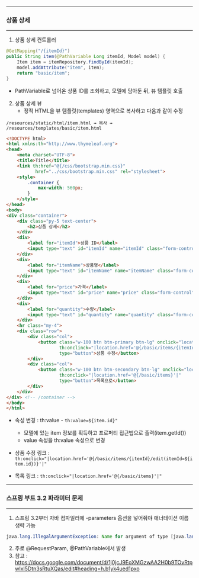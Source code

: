 -----
### 상품 상세
-----
1. 상품 상세 컨트롤러
```java
@GetMapping("/{itemId}")
public String item(@PathVariable Long itemId, Model model) {
    Item item = itemRepository.findById(itemId);
    model.addAttribute("item", item);
    return "basic/item";
}
```
  - PathVariable로 넘어온 상품 ID를 조회하고, 모델에 담아둔 뒤, 뷰 템플릿 호출

2. 상품 상세 뷰
   - 정적 HTML을 뷰 템플릿(templates) 영역으로 복사하고 다음과 같이 수정
```
/resources/static/html/item.html → 복사 → /resources/templates/basic/item.html
```
```html
<!DOCTYPE html>
<html xmlns:th="http://www.thymeleaf.org">
<head>
    <meta charset="UTF-8">
    <title>Title</title>
    <link th:href="@{/css/bootstrap.min.css}"
           href="../css/bootstrap.min.css" rel="stylesheet">
    <style>
        .container {
            max-width: 560px;
        }
    </style>
</head>
<body>
<div class="container">
    <div class="py-5 text-center">
        <h2>상품 상세</h2>
    </div>
    <div>
        <label for="itemId">상품 ID</label>
        <input type="text" id="itemId" name="itemId" class="form-control" value="1" th:value="${item.id}" readonly>
    </div>
    <div>
        <label for="itemName">상품명</label>
        <input type="text" id="itemName" name="itemName" class="form-control" value="상품A" th:value="${item.itemName}" readonly>
    </div>
    <div>
        <label for="price">가격</label>
        <input type="text" id="price" name="price" class="form-control" value="10000" th:value="${item.price}" readonly>
    </div>
    <div>
        <label for="quantity">수량</label>
        <input type="text" id="quantity" name="quantity" class="form-control" value="10" th:value="${item.quantity}" readonly>
    </div>
    <hr class="my-4">
    <div class="row">
        <div class="col">
            <button class="w-100 btn btn-primary btn-lg" onclick="location.href='editForm.html'"
                    th:onclinck="|location.href='@{/basic/items/{itemId}/edit(itemId=${item.id})}'|"
                    type="button">상품 수정</button>
        </div>
        <div class="col">
            <button class="w-100 btn btn-secondary btn-lg" onclick="location.href='items.html'"
                    th:onclick="|location.href='@{/basic/items}'|"
                    type="button">목록으로</button>
        </div>
    </div>
</div> <!-- /container -->
</body>
</html>
```
  - 속성 변경 : th:value - ```th:value=${item.id}"```
    + 모델에 있는 item 정보를 획득하고 프로퍼티 접근법으로 출력(item.getId())
    + value 속성을 th:value 속성으로 변경

  - 상품 수정 링크 : ```th:onclick="|location.href='@{/basic/items/{itemId}/edit(itemId=${item.id})}'|"```
  - 목록 링크 : ```th:onclick="|location.href='@{/basic/items}'|"```

-----
### 스프링 부트 3.2 파라미터 문제
-----
1. 스프링 3.2부터 자바 컴파일러에 -parameters 옵션을 넣어줘야 애너테이션 이름 생략 가능
```java
java.lang.IllegalArgumentException: Name for argument of type [java.lang.String] not specified, and parameter name information not found in class file either.
```

2. 주로 @RequestParam, @PathVariable에서 발생
3. 참고 : https://docs.google.com/document/d/1j0jcJ9EoXMGzwAA2H0b9TOvRtpwlxI5Dtn3sRtuXQas/edit#heading=h.b1yk4ued1pxo
   
